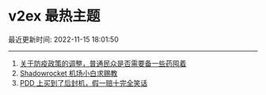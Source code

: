 # v2ex 最热主题

最近更新时间: 2022-11-15 18:01:50

--- 
1. [关于防疫政策的调整，普通民众是否需要备一些药囤着](https://www.v2ex.com/t/895283) 
2. [Shadowrocket 机场小白求赐教](https://www.v2ex.com/t/895324) 
3. [PDD 上买到了后封机，假一赔十完全笑话](https://www.v2ex.com/t/895370) 
